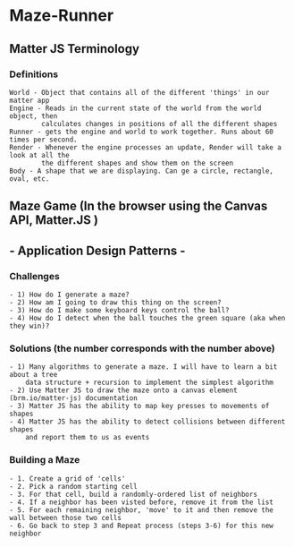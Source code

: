 # Maze-Runner

## Matter JS Terminology

### Definitions

    World - Object that contains all of the different 'things' in our matter app
    Engine - Reads in the current state of the world from the world object, then 
            calculates changes in positions of all the different shapes
    Runner - gets the engine and world to work together. Runs about 60 times per second.
    Render - Whenever the engine processes an update, Render will take a look at all the 
            the different shapes and show them on the screen
    Body - A shape that we are displaying. Can ge a circle, rectangle, oval, etc.
	

## Maze Game (In the browser using the Canvas API, Matter.JS )

## - Application Design Patterns - 

### Challenges
    - 1) How do I generate a maze?               
    - 2) How am I going to draw this thing on the screen?
    - 3) How do I make some keyboard keys control the ball?
    - 4) How do I detect when the ball touches the green square (aka when they win)?

### Solutions (the number corresponds with the number above)
    - 1) Many algorithms to generate a maze. I will have to learn a bit about a tree
        data structure + recursion to implement the simplest algorithm 
    - 2) Use Matter JS to draw the maze onto a canvas element (brm.io/matter-js) documentation
    - 3) Matter JS has the ability to map key presses to movements of shapes
    - 4) Matter JS has the ability to detect collisions between different shapes
        and report them to us as events

### Building a Maze
    - 1. Create a grid of 'cells'
    - 2. Pick a random starting cell
    - 3. For that cell, build a randomly-ordered list of neighbors
    - 4. If a neighbor has been visted before, remove it from the list
    - 5. For each remaining neighbor, 'move' to it and then remove the wall between those two cells
    - 6. Go back to step 3 and Repeat process (steps 3-6) for this new neighbor